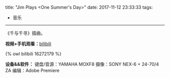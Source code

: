title: "Jim Plays <One Summer's Day>"
date: 2017-11-12 23:33:33
tags:
- 音乐
---

《千与千寻》插曲。

**视频+手机观看：**[bilibili](https://www.bilibili.com/video/av16272179)

{% owl bilibili 16272179 %}

**设备&&软件：**
键盘/音源：YAMAHA MOXF8
摄像：SONY NEX-6 + 24-70/4 ZA
编辑：Adobe Premiere

